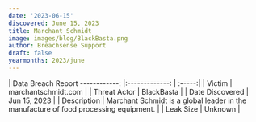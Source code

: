 ```yaml
---
date: '2023-06-15'
discovered: June 15, 2023
title: Marchant Schmidt
image: images/blog/BlackBasta.png
author: Breachsense Support
draft: false
yearmonths: 2023/june
---
```



| Data Breach Report
------------:     |:-------------:    | :-----:|
| Victim      | marchantschmidt.com      | 
| Threat Actor      | BlackBasta      | 
| Date Discovered      | Jun 15, 2023      | 
| Description      | Marchant Schmidt is a global leader in the manufacture of food processing equipment.      | 
| Leak Size      | Unknown      | 

